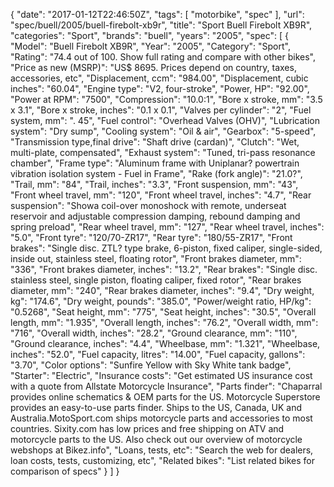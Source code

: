 {
    "date": "2017-01-12T22:46:50Z",
    "tags": [
        "motorbike",
        "spec"
    ],
    "url": "spec\/buell\/2005\/buell-firebolt-xb9r",
    "title": "Sport Buell Firebolt  XB9R",
    "categories": "Sport",
    "brands": "buell",
    "years": "2005",
    "spec": [
        {
            "Model": "Buell Firebolt  XB9R",
            "Year": "2005",
            "Category": "Sport",
            "Rating": "74.4 out of 100. Show full rating and compare with other bikes",
            "Price as new (MSRP)": "US$ 8695.   Prices depend on country, taxes, accessories, etc",
            "Displacement, ccm": "984.00",
            "Displacement, cubic inches": "60.04",
            "Engine type": "V2, four-stroke",
            "Power, HP": "92.00",
            "Power at RPM": "7500",
            "Compression": "10.0:1",
            "Bore x stroke, mm": "3.5 x 3.1",
            "Bore x stroke, inches": "0.1 x 0.1",
            "Valves per cylinder": "2",
            "Fuel system, mm": ".  45",
            "Fuel control": "Overhead Valves (OHV)",
            "Lubrication system": "Dry sump",
            "Cooling system": "Oil & air",
            "Gearbox": "5-speed",
            "Transmission type,final drive": "Shaft drive (cardan)",
            "Clutch": "Wet, multi-plate, compensated",
            "Exhaust system": "Tuned, tri-pass resonance chamber",
            "Frame type": "Aluminum frame with Uniplanar? powertrain vibration isolation system - Fuel in Frame",
            "Rake (fork angle)": "21.0?",
            "Trail, mm": "84",
            "Trail, inches": "3.3",
            "Front suspension, mm": "43",
            "Front wheel travel, mm": "120",
            "Front wheel travel, inches": "4.7",
            "Rear suspension": "Showa coil-over monoshock with remote, underseat reservoir and adjustable compression damping, rebound damping and spring preload",
            "Rear wheel travel, mm": "127",
            "Rear wheel travel, inches": "5.0",
            "Front tyre": "120\/70-ZR17",
            "Rear tyre": "180\/55-ZR17",
            "Front brakes": "Single disc.  ZTL? type brake, 6-piston, fixed caliper, single-sided, inside out, stainless steel, floating rotor",
            "Front brakes diameter, mm": "336",
            "Front brakes diameter, inches": "13.2",
            "Rear brakes": "Single disc. stainless steel, single piston, floating caliper, fixed rotor",
            "Rear brakes diameter, mm": "240",
            "Rear brakes diameter, inches": "9.4",
            "Dry weight, kg": "174.6",
            "Dry weight, pounds": "385.0",
            "Power\/weight ratio, HP\/kg": "0.5268",
            "Seat height, mm": "775",
            "Seat height, inches": "30.5",
            "Overall length, mm": "1.935",
            "Overall length, inches": "76.2",
            "Overall width, mm": "716",
            "Overall width, inches": "28.2",
            "Ground clearance, mm": "110",
            "Ground clearance, inches": "4.4",
            "Wheelbase, mm": "1.321",
            "Wheelbase, inches": "52.0",
            "Fuel capacity, litres": "14.00",
            "Fuel capacity, gallons": "3.70",
            "Color options": "Sunfire Yellow with Sky White tank badge",
            "Starter": "Electric",
            "Insurance costs": "Get estimated US insurance cost with a quote from Allstate Motorcycle Insurance",
            "Parts finder": "Chaparral provides online schematics & OEM parts for the US.   Motorcycle Superstore provides an easy-to-use parts finder. Ships to the US, Canada, UK and Australia.MotoSport.com ships motorcycle parts and accessories to most countries.    Sixity.com has low prices and free shipping on ATV and motorcycle parts to the US. Also check out our overview of motorcycle webshops at Bikez.info",
            "Loans, tests, etc": "Search the web for dealers, loan costs, tests, customizing, etc",
            "Related bikes": "List related bikes for comparison of specs"
        }
    ]
}